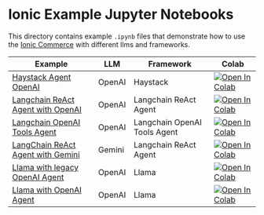 # Ionic Example Jupyter Notebooks

This directory contains example `.ipynb` files that demonstrate how to use the [Ionic Commerce](https://ioniccommerce.com) with different llms and frameworks.

| Example                                                         | LLM    | Framework                    | Colab                                                                                                                                                                                                         |
|-----------------------------------------------------------------|--------|------------------------------|---------------------------------------------------------------------------------------------------------------------------------------------------------------------------------------------------------------|
| [Haystack Agent OpenAI](haystack_agent_openai.ipynb)            | OpenAI | Haystack                     | [![Open In Colab](https://colab.research.google.com/assets/colab-badge.svg)](https://colab.research.google.com/github/ioniccommerce/examples/blob/main/examples/notebooks/haystack_agent_openai.ipynb)        |
| [Langchain ReAct Agent with OpenAI](langchain_react_agent_openai.ipynb) | OpenAI | Langchain ReAct Agent        | [![Open In Colab](https://colab.research.google.com/assets/colab-badge.svg)](https://colab.research.google.com/github/ioniccommerce/examples/blob/main/examples/notebooks/langchain_react_agent_openai.ipynb) |
| [Langchain OpenAI Tools Agent](langchain_openai_tools.ipynb)    | OpenAI | Langchain OpenAI Tools Agent | [![Open In Colab](https://colab.research.google.com/assets/colab-badge.svg)](https://colab.research.google.com/github/ioniccommerce/examples/blob/main/examples/notebooks/langchain_openai_tools.ipynb)       |
| [LangChain ReAct Agent with Gemini](langchain_react_agent_gemini.ipynb) | Gemini | Langchain ReAct Agent        | [![Open In Colab](https://colab.research.google.com/assets/colab-badge.svg)](https://colab.research.google.com/github/ioniccommerce/examples/blob/main/examples/notebooks/langchain_react_agent_gemini.ipynb) |
| [Llama with legacy OpenAI Agent](llama_legacy_openai_agent.ipynb) | OpenAI | Llama                        | [![Open In Colab](https://colab.research.google.com/assets/colab-badge.svg)](https://colab.research.google.com/github/ioniccommerce/examples/blob/main/examples/notebooks/llama_legacy_openai_agent.ipynb)    |
| [Llama with OpenAI Agent](llama_openai_agent.ipynb)       | OpenAI | Llama                        | [![Open In Colab](https://colab.research.google.com/assets/colab-badge.svg)](https://colab.research.google.com/github/ioniccommerce/examples/blob/main/examples/notebooks/llama_openai_agent.ipynb)    |
